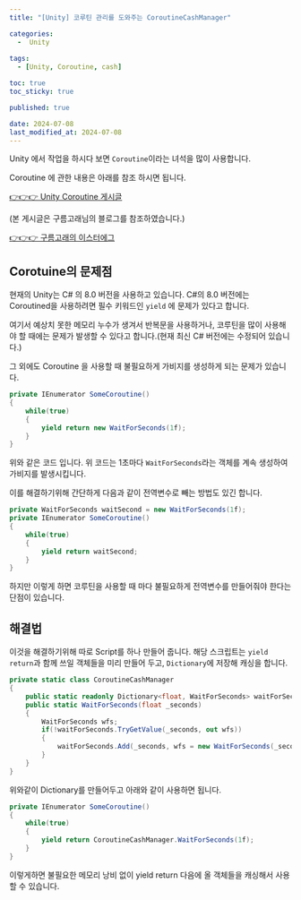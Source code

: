 ```yaml
---
title: "[Unity] 코루틴 관리를 도와주는 CoroutineCashManager"

categories:
  -  Unity
  
tags:
  - [Unity, Coroutine, cash]

toc: true
toc_sticky: true

published: true

date: 2024-07-08
last_modified_at: 2024-07-08
---
```


Unity 에서 작업을 하시다 보면 `Coroutine`이라는 녀석을 많이 사용합니다.

Coroutine 에 관한 내용은 아래를 참조 하시면 됩니다.

[👉👉👉  Unity Coroutine 게시글](https://kdw98tg.github.io/unity/Coroutine-%ED%99%9C%EC%9A%A9%EB%B2%95/)


(본 게시글은 구름고래님의 블로그를 참조하였습니다.)

[👉👉👉  구름고래의 이스터에그](http://blog.naver.com/kch8246)
## Corotuine의 문제점
현재의 Unity는 C# 의 8.0 버전을 사용하고 있습니다. C#의 8.0 버전에는 Coroutined을 사용하려면 필수 키워드인 `yield` 에 문제가 있다고 합니다.

여기서 예상치 못한 메모리 누수가 생겨서 반복문을 사용하거나, 코루틴을 많이 사용해야 할 때에는 문제가 발생할 수 있다고 합니다.(현재 최신 C# 버전에는 수정되어 있습니다.)

그 외에도 Coroutine 을 사용할 때 불필요하게 가비지를 생성하게 되는 문제가 있습니다.
```csharp
private IEnumerator SomeCoroutine()
{
	while(true)
	{
		yield return new WaitForSeconds(1f);
	}
}
```
위와 같은 코드 입니다. 위 코드는 1초마다 `WaitForSeconds`라는 객체를 계속 생성하여 가비지를 발생시킵니다.

이를 해결하기위해 간단하게 다음과 같이 전역변수로 빼는 방법도 있긴 합니다.
```csharp
private WaitForSeconds waitSecond = new WaitForSeconds(1f);
private IEnumerator SomeCoroutine()
{
	while(true)
	{
		yield return waitSecond;
	}
}
```

하지만 이렇게 하면 코루틴을 사용할 때 마다 불필요하게 전역변수를 만들어줘야 한다는 단점이 있습니다.

## 해결법

이것을 해결하기위해 따로 Script를 하나 만들어 줍니다. 해당 스크립트는 `yield return`과 함께 쓰일 객체들을 미리 만들어 두고, `Dictionary`에 저장해 캐싱을 합니다.

```csharp
private static class CoroutineCashManager
{
	public static readonly Dictionary<float, WaitForSeconds> waitForSeconds = new Dictionary<float, WaitForSeconds>();
	public static WaitForSeconds(float _seconds)
	{
		WaitForSeconds wfs;
		if(!waitForSeconds.TryGetValue(_seconds, out wfs))
		{
			waitForSeconds.Add(_seconds, wfs = new WaitForSeconds(_seconds));
		}
	}
}
```

위와같이 Dictionary를 만들어두고 아래와 같이 사용하면 됩니다.

```csharp
private IEnumerator SomeCoroutine()
{
	while(true)
	{
		yield return CoroutineCashManager.WaitForSeconds(1f);
	}
}
```

이렇게하면 불필요한 메모리 낭비 없이 yield return 다음에 올 객체들을 캐싱해서 사용할 수 있습니다.